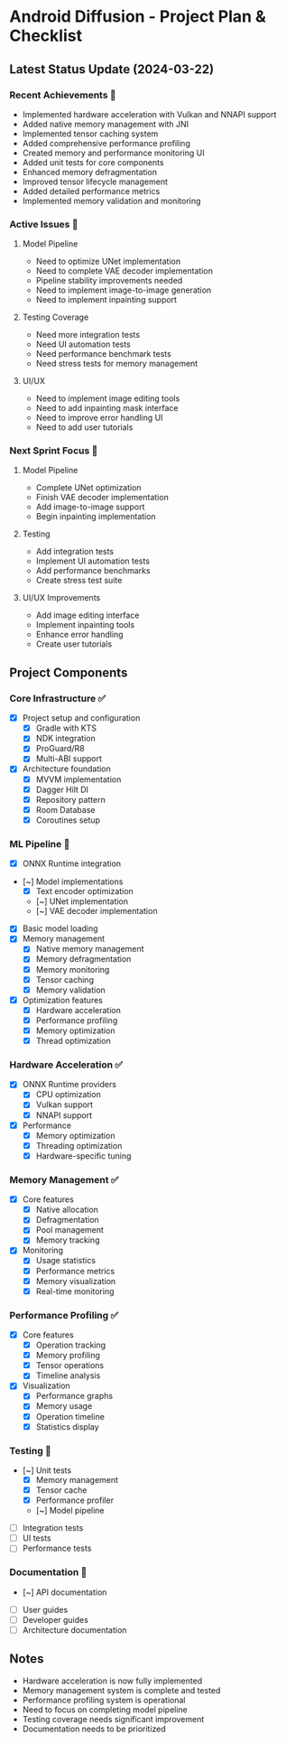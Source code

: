 # Android Diffusion - Project Plan & Checklist

## Latest Status Update (2024-03-22)

### Recent Achievements 🎯
- Implemented hardware acceleration with Vulkan and NNAPI support
- Added native memory management with JNI
- Implemented tensor caching system
- Added comprehensive performance profiling
- Created memory and performance monitoring UI
- Added unit tests for core components
- Enhanced memory defragmentation
- Improved tensor lifecycle management
- Added detailed performance metrics
- Implemented memory validation and monitoring

### Active Issues 🚨
1. Model Pipeline
   - Need to optimize UNet implementation
   - Need to complete VAE decoder implementation
   - Pipeline stability improvements needed
   - Need to implement image-to-image generation
   - Need to implement inpainting support

2. Testing Coverage
   - Need more integration tests
   - Need UI automation tests
   - Need performance benchmark tests
   - Need stress tests for memory management

3. UI/UX
   - Need to implement image editing tools
   - Need to add inpainting mask interface
   - Need to improve error handling UI
   - Need to add user tutorials

### Next Sprint Focus 🎯
1. Model Pipeline
   - Complete UNet optimization
   - Finish VAE decoder implementation
   - Add image-to-image support
   - Begin inpainting implementation

2. Testing
   - Add integration tests
   - Implement UI automation tests
   - Add performance benchmarks
   - Create stress test suite

3. UI/UX Improvements
   - Add image editing interface
   - Implement inpainting tools
   - Enhance error handling
   - Create user tutorials

## Project Components

### Core Infrastructure ✅
- [x] Project setup and configuration
  - [x] Gradle with KTS
  - [x] NDK integration
  - [x] ProGuard/R8
  - [x] Multi-ABI support
- [x] Architecture foundation
  - [x] MVVM implementation
  - [x] Dagger Hilt DI
  - [x] Repository pattern
  - [x] Room Database
  - [x] Coroutines setup

### ML Pipeline 🔄
- [x] ONNX Runtime integration
- [~] Model implementations
  - [x] Text encoder optimization
  - [~] UNet implementation
  - [~] VAE decoder implementation
- [x] Basic model loading
- [x] Memory management
  - [x] Native memory management
  - [x] Memory defragmentation
  - [x] Memory monitoring
  - [x] Tensor caching
  - [x] Memory validation
- [x] Optimization features
  - [x] Hardware acceleration
  - [x] Performance profiling
  - [x] Memory optimization
  - [x] Thread optimization

### Hardware Acceleration ✅
- [x] ONNX Runtime providers
  - [x] CPU optimization
  - [x] Vulkan support
  - [x] NNAPI support
- [x] Performance
  - [x] Memory optimization
  - [x] Threading optimization
  - [x] Hardware-specific tuning

### Memory Management ✅
- [x] Core features
  - [x] Native allocation
  - [x] Defragmentation
  - [x] Pool management
  - [x] Memory tracking
- [x] Monitoring
  - [x] Usage statistics
  - [x] Performance metrics
  - [x] Memory visualization
  - [x] Real-time monitoring

### Performance Profiling ✅
- [x] Core features
  - [x] Operation tracking
  - [x] Memory profiling
  - [x] Tensor operations
  - [x] Timeline analysis
- [x] Visualization
  - [x] Performance graphs
  - [x] Memory usage
  - [x] Operation timeline
  - [x] Statistics display

### Testing 🔄
- [~] Unit tests
  - [x] Memory management
  - [x] Tensor cache
  - [x] Performance profiler
  - [~] Model pipeline
- [ ] Integration tests
- [ ] UI tests
- [ ] Performance tests

### Documentation 📝
- [~] API documentation
- [ ] User guides
- [ ] Developer guides
- [ ] Architecture documentation

## Notes
- Hardware acceleration is now fully implemented
- Memory management system is complete and tested
- Performance profiling system is operational
- Need to focus on completing model pipeline
- Testing coverage needs significant improvement
- Documentation needs to be prioritized 